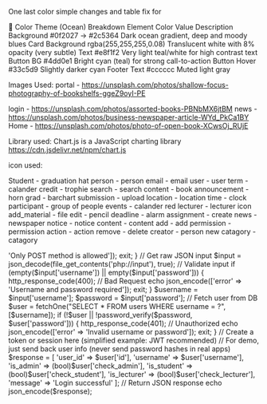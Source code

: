 One last color simple changes and table fix for

🎨 Color Theme (Ocean) Breakdown
Element	Color Value	Description
Background	#0f2027 → #2c5364	Dark ocean gradient, deep and moody blues
Card Background	rgba(255,255,255,0.08)	Translucent white with 8% opacity (very subtle)
Text	#e8f1f2	Very light teal/white for high contrast text
Button BG	#4dd0e1	Bright cyan (teal) for strong call-to-action
Button Hover	#33c5d9	Slightly darker cyan
Footer Text	#cccccc	Muted light gray

Images Used:
portal - https://unsplash.com/photos/shallow-focus-photography-of-bookshelfs-ggeZ9oyI-PE

login - https://unsplash.com/photos/assorted-books-PBNbMX6jtBM
news - https://unsplash.com/photos/business-newspaper-article-WYd_PkCa1BY
Home - https://unsplash.com/photos/photo-of-open-book-XCwsOj_RUjE

Library used:
Chart.js is a JavaScript charting library
https://cdn.jsdelivr.net/npm/chart.js


icon used:

Student - graduation hat
person - person
email - email
user - user
term - calander
credit - trophie
search - search
content - book
announcement - horn
grad - barchart
submission - upload
location - location
time - clock
participant - group of people
events - calander red
lecturer - lecturer icon
add_material - file
edit - pencil
deadline - alarm
assignment - create
news - newspaper
notice - notice
content  - content
add - add
permission - permission
action - action
remove - delete
creator - person new
catagory - catagory




<?php
require_once __DIR__ . '/../db.php';

// Set JSON response header
header('Content-Type: application/json');

// Only accept POST requests
if ($_SERVER['REQUEST_METHOD'] !== 'POST') {
    http_response_code(405); // Method Not Allowed
    echo json_encode(['error' => 'Only POST method is allowed']);
    exit;
}

// Get raw JSON input
$input = json_decode(file_get_contents('php://input'), true);

// Validate input
if (empty($input['username']) || empty($input['password'])) {
    http_response_code(400); // Bad Request
    echo json_encode(['error' => 'Username and password required']);
    exit;
}

$username = $input['username'];
$password = $input['password'];

// Fetch user from DB
$user = fetchOne("SELECT * FROM users WHERE username = ?", [$username]);

if (!$user || !password_verify($password, $user['password'])) {
    http_response_code(401); // Unauthorized
    echo json_encode(['error' => 'Invalid username or password']);
    exit;
}

// Create a token or session here (simplified example: JWT recommended)
// For demo, just send back user info (never send password hashes in real apps)
$response = [
    'user_id' => $user['id'],
    'username' => $user['username'],
    'is_admin' => (bool)$user['check_admin'],
    'is_student' => (bool)$user['check_student'],
    'is_lecturer' => (bool)$user['check_lecturer'],
    'message' => 'Login successful'
];

// Return JSON response
echo json_encode($response);
